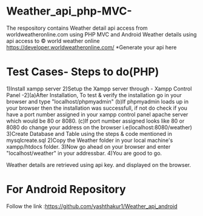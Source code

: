 # Weather_api_php-MVC-
The respository contains Weather detail api access from worldweatheronline.com using PHP MVC and Android
Weather details using api access to © world weather online
https://developer.worldweatheronline.com/  *Generate your api here


Test Cases- Steps to do(PHP)
============================================
1)Install xampp server
2)Setup the Xampp server through - Xampp Control Panel
 -2](a)After Installation, To test & verify the installation go in your browser and type "localhost/phpmyadmin" 
     (b)If phpmyadmin loads up in your browser then the installation was successfull, if not do check if you have a port number
	   assigned in your xampp control panel apache server which would be 80 or 8080.
     (c)If port number assigned looks like 80 or 8080 do change your address on the browser i.e(localhost:8080/weather)
3)Create Database and Table using the steps & code mentioned in mysqlcreate.sql
2)Copy the Weather folder in your local machine's xampp/htdocs folder.
3)Now go ahead on your browser and enter "localhost/weather" in your addressbar.
4)You are good to go.

Weather details are retrieved using api key. and displayed on the browser.


For Android Repository
=============================================
Follow the link :https://github.com/yashthakur1/Weather_api_android